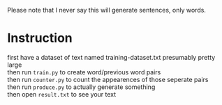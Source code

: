 Please note that I never say this will generate sentences, only words.

# Instruction
first have a dataset of text named training-dataset.txt
presumably pretty large  
then run `train.py` to create word/previous word pairs  
then run `counter.py` to count the appearences of those seperate pairs  
then run `produce.py` to actually generate something  
then open `result.txt` to see your text  
